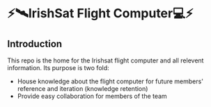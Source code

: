 # ⚡️🛰️IrishSat Flight Computer💻⚡️


## Introduction
This repo is the home for the Irishsat flight computer and all relevent information. Its purpose is two fold:

 - House knowledge about the flight computer for future members' reference and iteration (knowledge retention)
 - Provide easy collaboration for members of the team

